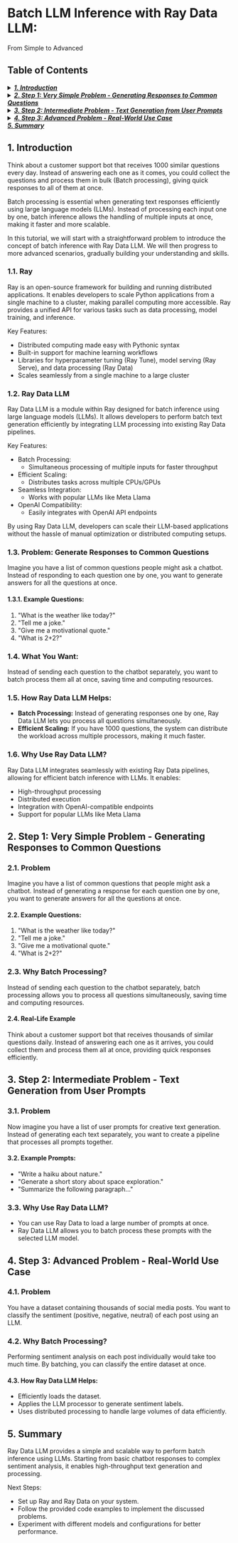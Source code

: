 # Batch LLM Inference with Ray Data LLM: 
From Simple to Advanced

## Table of Contents

<details>
  <summary><a href="#1-introduction"><i><b>1. Introduction</b></i></a></summary>
  <div>
              <a href="#11-ray">1.1. Ray</a><br>
              <a href="#12-ray-data-llm">1.2. Ray Data LLM</a><br>
              <a href="#13-problem-generate-responses-to-common-questions">1.3. Problem: Generate Responses to Common Questions</a><br>
              <a href="#14-what-you-want">1.4. What You Want</a><br>
              <a href="#15-how-ray-data-llm-helps">1.5. How Ray Data LLM Helps</a><br>
              <a href="#16-why-use-ray-data-llm">1.6. Why Use Ray Data LLM</a><br>
  </div>
</details>
 

<details>
  <summary><a href="#2-step-1-very-simple-problem---generating-responses-to-common-questions"><i><b>2. Step 1: Very Simple Problem - Generating Responses to Common Questions</b></i></a></summary>
  <div>
              <a href="#21-problem">2.1. Problem</a><br>
              <a href="#22-example-questions">2.2. Example Questions</a><br>
              <a href="#23-why-batch-processing">2.3. Why Batch Processing</a><br>
              <a href="#24-real-life-example">2.4. Real-Life Example</a><br>
  </div>
</details>
 

<details>
  <summary><a href="#3-step-2-intermediate-problem---text-generation-from-user-prompts"><i><b>3. Step 2: Intermediate Problem - Text Generation from User Prompts</b></i></a></summary>
  <div>
              <a href="#31-problem">3.1. Problem</a><br>
              <a href="#32-example-prompts">3.2. Example Prompts</a><br>
              <a href="#33-why-use-ray-data-llm">3.3. Why Use Ray Data LLM</a><br>
  </div>
</details>
 

<details>
  <summary><a href="#4-step-3-advanced-problem---real-world-use-case"><i><b>4. Step 3: Advanced Problem - Real-World Use Case</b></i></a></summary>
  <div>
              <a href="#41-problem">4.1. Problem</a><br>
              <a href="#42-why-batch-processing">4.2. Why Batch Processing</a><br>
              <a href="#43-how-ray-data-llm-helps">4.3. How Ray Data LLM Helps</a><br>
  </div>
</details>
 

<div>
      <a href="#5-summary"><i><b>5. Summary</b></i></a>
</div>
 

## 1. Introduction

Think about a customer support bot that receives 1000 similar questions every day. Instead of answering each one as it comes, you could collect the questions and process them in bulk (Batch processing), giving quick responses to all of them at once.

Batch processing is essential when generating text responses efficiently using large language models (LLMs). Instead of processing each input one by one, batch inference allows the handling of multiple inputs at once, making it faster and more scalable.

In this tutorial, we will start with a straightforward problem to introduce the concept of batch inference with Ray Data LLM. We will then progress to more advanced scenarios, gradually building your understanding and skills.

### 1.1. Ray

Ray is an open-source framework for building and running distributed applications. It enables developers to scale Python applications from a single machine to a cluster, making parallel computing more accessible. Ray provides a unified API for various tasks such as data processing, model training, and inference.

Key Features:

* Distributed computing made easy with Pythonic syntax
* Built-in support for machine learning workflows
* Libraries for hyperparameter tuning (Ray Tune), model serving (Ray Serve), and data processing (Ray Data)
* Scales seamlessly from a single machine to a large cluster

### 1.2. Ray Data LLM

Ray Data LLM is a module within Ray designed for batch inference using large language models (LLMs). It allows developers to perform batch text generation efficiently by integrating LLM processing into existing Ray Data pipelines.

Key Features:

* Batch Processing:
  * Simultaneous processing of multiple inputs for faster throughput
* Efficient Scaling:
  * Distributes tasks across multiple CPUs/GPUs
* Seamless Integration:
  * Works with popular LLMs like Meta Llama
* OpenAI Compatibility:
  * Easily integrates with OpenAI API endpoints

By using Ray Data LLM, developers can scale their LLM-based applications without the hassle of manual optimization or distributed computing setups.

### 1.3. Problem: Generate Responses to Common Questions

Imagine you have a list of common questions people might ask a chatbot. Instead of responding to each question one by one, you want to generate answers for all the questions at once.

#### 1.3.1. Example Questions:

1. "What is the weather like today?"
2. "Tell me a joke."
3. "Give me a motivational quote."
4. "What is 2+2?"

### 1.4. What You Want:

Instead of sending each question to the chatbot separately, you want to batch process them all at once, saving time and computing resources.

### 1.5. How Ray Data LLM Helps:

* **Batch Processing:** Instead of generating responses one by one, Ray Data LLM lets you process all questions simultaneously.
* **Efficient Scaling:** If you have 1000 questions, the system can distribute the workload across multiple processors, making it much faster.

### 1.6. Why Use Ray Data LLM?

Ray Data LLM integrates seamlessly with existing Ray Data pipelines, allowing for efficient batch inference with LLMs. It enables:

* High-throughput processing
* Distributed execution
* Integration with OpenAI-compatible endpoints
* Support for popular LLMs like Meta Llama

## 2. Step 1: Very Simple Problem - Generating Responses to Common Questions

### 2.1. Problem

Imagine you have a list of common questions that people might ask a chatbot. Instead of generating a response for each question one by one, you want to generate answers for all the questions at once.

#### 2.2. Example Questions:

1. "What is the weather like today?"
2. "Tell me a joke."
3. "Give me a motivational quote."
4. "What is 2+2?"

### 2.3. Why Batch Processing?

Instead of sending each question to the chatbot separately, batch processing allows you to process all questions simultaneously, saving time and computing resources.

#### 2.4. Real-Life Example

Think about a customer support bot that receives thousands of similar questions daily. Instead of answering each one as it arrives, you could collect them and process them all at once, providing quick responses efficiently.

## 3. Step 2: Intermediate Problem - Text Generation from User Prompts

### 3.1. Problem

Now imagine you have a list of user prompts for creative text generation. Instead of generating each text separately, you want to create a pipeline that processes all prompts together.

#### 3.2. Example Prompts:

* "Write a haiku about nature."
* "Generate a short story about space exploration."
* "Summarize the following paragraph..."

### 3.3. Why Use Ray Data LLM?

* You can use Ray Data to load a large number of prompts at once.
* Ray Data LLM allows you to batch process these prompts with the selected LLM model.

## 4. Step 3: Advanced Problem - Real-World Use Case

### 4.1. Problem

You have a dataset containing thousands of social media posts. You want to classify the sentiment (positive, negative, neutral) of each post using an LLM.

### 4.2. Why Batch Processing?

Performing sentiment analysis on each post individually would take too much time. By batching, you can classify the entire dataset at once.

#### 4.3. How Ray Data LLM Helps:

* Efficiently loads the dataset.
* Applies the LLM processor to generate sentiment labels.
* Uses distributed processing to handle large volumes of data efficiently.

## 5. Summary

Ray Data LLM provides a simple and scalable way to perform batch inference using LLMs. Starting from basic chatbot responses to complex sentiment analysis, it enables high-throughput text generation and processing.

Next Steps:

* Set up Ray and Ray Data on your system.
* Follow the provided code examples to implement the discussed problems.
* Experiment with different models and configurations for better performance.
